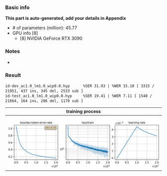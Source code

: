 ### Basic info

**This part is auto-generated, add your details in Appendix**

* \# of parameters (million): 45.77
* GPU info \[8\]
  * \[8\] NVIDIA GeForce RTX 3090

### Notes

* 

### Result
```
id-dev_ac1.0_lm1.0_wip0.0.hyp      %SER 31.93 | %WER 15.10 [ 3315 / 21951, 437 ins, 345 del, 2533 sub ]
id-test_ac1.0_lm1.0_wip0.0.hyp     %SER 19.41 | %WER 7.11 [ 1540 / 21664, 164 ins, 206 del, 1170 sub ]
```

|     training process    |
|:-----------------------:|
|![tb-plot](./monitor.png)|
